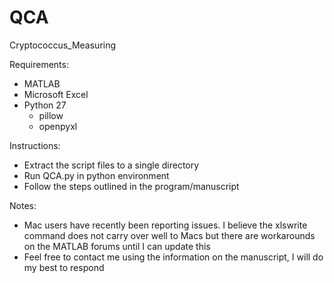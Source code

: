 # QCA
Cryptococcus_Measuring

Requirements:
- MATLAB
- Microsoft Excel
- Python 27
  - pillow
  - openpyxl

Instructions:
- Extract the script files to a single directory
- Run QCA.py in python environment
- Follow the steps outlined in the program/manuscript

Notes:
- Mac users have recently been reporting issues. I believe the xlswrite command does not carry over well to Macs but there are workarounds on the MATLAB forums until I can update this
- Feel free to contact me using the information on the manuscript, I will do my best to respond
